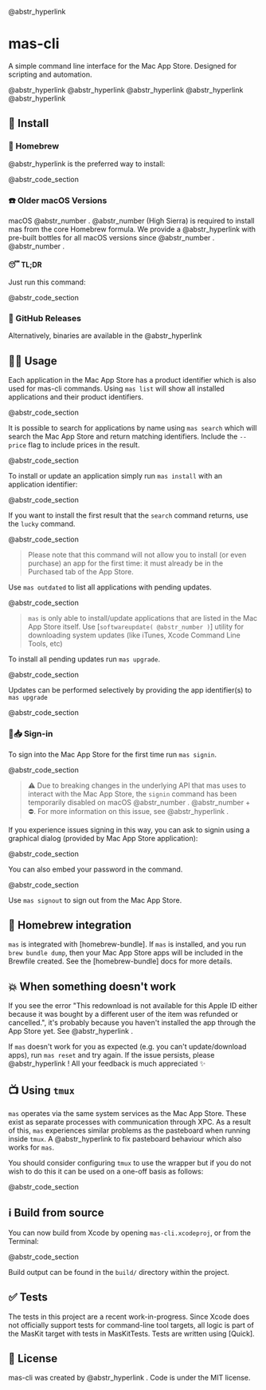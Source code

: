 @abstr_hyperlink 

# mas-cli

A simple command line interface for the Mac App Store. Designed for scripting and automation.

@abstr_hyperlink @abstr_hyperlink @abstr_hyperlink @abstr_hyperlink @abstr_hyperlink 

## 📲 Install

### 🍺 Homebrew

@abstr_hyperlink is the preferred way to install:

@abstr_code_section 

### ☎️ Older macOS Versions

macOS @abstr_number . @abstr_number (High Sierra) is required to install mas from the core Homebrew formula. We provide a @abstr_hyperlink with pre-built bottles for all macOS versions since @abstr_number . @abstr_number .

#### 😴 TL;DR

Just run this command:

@abstr_code_section 

### 🐙 GitHub Releases

Alternatively, binaries are available in the @abstr_hyperlink 

## 🤳🏻 Usage

Each application in the Mac App Store has a product identifier which is also used for mas-cli commands. Using `mas list` will show all installed applications and their product identifiers.

@abstr_code_section 

It is possible to search for applications by name using `mas search` which will search the Mac App Store and return matching identifiers. Include the `--price` flag to include prices in the result.

@abstr_code_section 

To install or update an application simply run `mas install` with an application identifier:

@abstr_code_section 

If you want to install the first result that the `search` command returns, use the `lucky` command.

@abstr_code_section 

> Please note that this command will not allow you to install (or even purchase) an app for the first time: it must already be in the Purchased tab of the App Store.

Use `mas outdated` to list all applications with pending updates.

@abstr_code_section 

> `mas` is only able to install/update applications that are listed in the Mac App Store itself. Use [`softwareupdate( @abstr_number )`] utility for downloading system updates (like iTunes, Xcode Command Line Tools, etc)

To install all pending updates run `mas upgrade`.

@abstr_code_section 

Updates can be performed selectively by providing the app identifier(s) to `mas upgrade`

@abstr_code_section 

### 🚏📥 Sign-in

To sign into the Mac App Store for the first time run `mas signin`.

@abstr_code_section 

> ⚠️ Due to breaking changes in the underlying API that mas uses to interact with the Mac App Store, the `signin` command has been temporarily disabled on macOS @abstr_number . @abstr_number + ⛔. For more information on this issue, see @abstr_hyperlink .

If you experience issues signing in this way, you can ask to signin using a graphical dialog (provided by Mac App Store application):

@abstr_code_section 

You can also embed your password in the command.

@abstr_code_section 

Use `mas signout` to sign out from the Mac App Store.

## 🍺 Homebrew integration

`mas` is integrated with [homebrew-bundle]. If `mas` is installed, and you run `brew bundle dump`, then your Mac App Store apps will be included in the Brewfile created. See the [homebrew-bundle] docs for more details.

## 💥 When something doesn't work

If you see the error "This redownload is not available for this Apple ID either because it was bought by a different user of the item was refunded or cancelled.", it's probably because you haven't installed the app through the App Store yet. See @abstr_hyperlink .

If `mas` doesn't work for you as expected (e.g. you can't update/download apps), run `mas reset` and try again. If the issue persists, please @abstr_hyperlink ! All your feedback is much appreciated ✨

## 📺 Using `tmux`

`mas` operates via the same system services as the Mac App Store. These exist as separate processes with communication through XPC. As a result of this, `mas` experiences similar problems as the pasteboard when running inside `tmux`. A @abstr_hyperlink to fix pasteboard behaviour which also works for `mas`.

You should consider configuring `tmux` to use the wrapper but if you do not wish to do this it can be used on a one-off basis as follows:

@abstr_code_section 

## ℹ️ Build from source

You can now build from Xcode by opening `mas-cli.xcodeproj`, or from the Terminal:

@abstr_code_section 

Build output can be found in the `build/` directory within the project.

## ✅ Tests

The tests in this project are a recent work-in-progress. Since Xcode does not officially support tests for command-line tool targets, all logic is part of the MasKit target with tests in MasKitTests. Tests are written using [Quick].

## 📄 License

mas-cli was created by @abstr_hyperlink . Code is under the MIT license.
